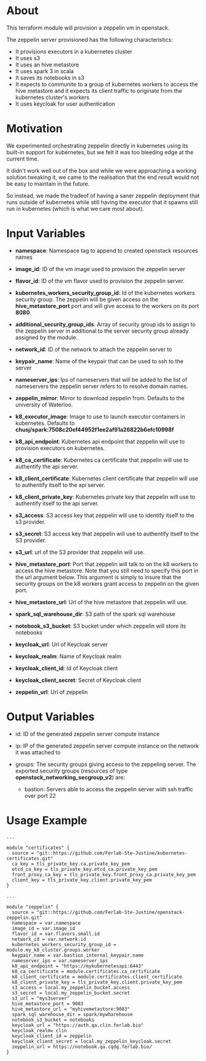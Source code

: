 # About

This terraform module will provision a zeppelin vm in openstack.

The zeppelin server provisioned has the following characteristics:
- It provisions executors in a kubernetes cluster
- It uses s3
- It uses an hive metastore
- It uses spark 3 in scala
- It saves its notebooks in s3
- It expects to communite to a group of kubernetes workers to access the hive metastore and it expects its client traffic to originate from the kubernetes cluster's workers
- It uses keycloak for user authentication

# Motivation

We experimented orchestrating zeppelin directly in kubernetes using its built-in support for kubernetes, but we felt it was too bleeding edge at the current time.

It didn't work well out of the box and while we were approaching a working solution tweaking it, we came to the realisation that the end result would not be easy to maintain in the future.

So instead, we made the tradeof of having a saner zeppelin deployment that runs outside of kubernetes while still having the executor that it spawns still run in kubernetes (which is what we care most about).

# Input Variables

- **namespace**: Namespace tag to append to created openstack resources names

- **image_id**: ID of the vm image used to provision the zeppelin server

- **flavor_id**: ID of the vm flavor used to provision the zeppelin server.

- **kubernetes_workers_security_group_id**: Id of the kubernetes workers security group. The zeppelin will be given access on the **hive_metastore_port** port and will give access to the workers on its port **8080**.

- **additional_security_group_ids**: Array of security group ids to assign to the zeppelin server in additional to the server security group already assigned by the module.

- **network_id**: ID of the network to attach the zeppelin server to

- **keypair_name**: Name of the keypair that can be used to ssh to the server

- **nameserver_ips**: Ips of nameservers that will be added to the list of nameservers the zeppelin server refers to to resolve domain names.

- **zeppelin_mirror**: Mirror to download zeppelin from. Defaults to the university of Waterloo.

- **k8_executor_image**: Image to use to launch executor containers in kubernetes. Defaults to **chusj/spark:7508c20ef44952f1ee2af91a26822b6efc10998f**

- **k8_api_endpoint**: Kubernetes api endpoint that zeppelin will use to provision executors on kubernetes.

- **k8_ca_certificate**: Kubernetes ca certificate that zeppelin will use to authentify the api server.

- **k8_client_certificate**: Kubernetes client certificate that zeppelin will use to authentify itself to the api server.

- **k8_client_private_key**: Kubernetes private key that zeppelin will use to authentify itself to the api server.

- **s3_access**: S3 access key that zeppelin will use to identify itself to the s3 provider.

- **s3_secret**: S3 access key that zeppelin will use to authentify itself to the S3 provider.

- **s3_url**: url of the S3 provider that zeppelin will use.

- **hive_metastore_port**: Port that zeppelin will talk to on the k8 workers to access the hive metastore. Note that you still need to specify this port in the url argument below. This argument is simply to insure that the security groups on the k8 workers grant access to zeppelin on the given port.

- **hive_metastore_url**: Url of the hive metastore that zeppelin will use.

- **spark_sql_warehouse_dir**: S3 path of the spark sql warehouse

- **notebook_s3_bucket**: S3 bucket under which zeppelin will store its notebooks

- **keycloak_url**: Url of Keycloak server

- **keycloak_realm**: Name of Keycloak realm

- **keycloak_client_id**: Id of Keycloak client

- **keycloak_client_secret**: Secret of Keycloak client

- **zeppelin_url**: Url of zeppelin

# Output Variables

- id: ID of the generated zeppelin server compute instance

- ip: IP of the generated zeppelin server compute instance on the network it was attached to

- groups: The security groups giving access to the zeppeling server. The exported security groups (resources of type **openstack_networking_secgroup_v2**) are:
  - bastion: Servers able to access the zeppelin server with ssh traffic over port 22

# Usage Example

```
...

module "certificates" {
  source = "git::https://github.com/Ferlab-Ste-Justine/kubernetes-certificates.git"
  ca_key = tls_private_key.ca.private_key_pem
  etcd_ca_key = tls_private_key.etcd_ca.private_key_pem
  front_proxy_ca_key = tls_private_key.front_proxy_ca.private_key_pem
  client_key = tls_private_key.client.private_key_pem
}

...

module "zeppelin" {
  source = "git::https://github.com/Ferlab-Ste-Justine/openstack-zeppelin.git"
  namespace = var.namespace
  image_id = var.image_id
  flavor_id = var.flavors.small.id
  network_id = var.network.id
  kubernetes_workers_security_group_id = module.my_k8_cluster.groups.worker
  keypair_name = var.bastion_internal_keypair.name
  nameserver_ips = var.nameserver_ips
  k8_api_endpoint = "https://mykubernetesapi:6443"
  k8_ca_certificate = module.certificates.ca_certificate
  k8_client_certificate = module.certificates.client_certificate
  k8_client_private_key = tls_private_key.client.private_key_pem
  s3_access = local.my_zeppelin_bucket.access
  s3_secret = local.my_zeppelin_bucket.secret
  s3_url = "mys3server"
  hive_metastore_port = 9083
  hive_metastore_url = "myhivemetastore:9083"
  spark_sql_warehouse_dir = spark/mywharehouse
  notebook_s3_bucket = notebooks
  keycloak_url = "https://auth.qa.clin.ferlab.bio"
  keycloak_realm= clin
  keycloak_client_id = zeppelin
  keycloak_client_secret = local.my_zeppelin_keycloak.secret
  zeppelin_url = https://notebook.qa.cqdg.ferlab.bio/
}
```

